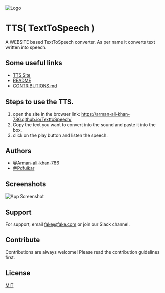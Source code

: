 
![Logo](https://github.com/Pdfulkar/TexttoSpeech/blob/master/texttospeech.png?raw=true)


# TTS( TextToSpeech )

A WEBSITE based TextToSpeech converter.
As per name it converts text written into speech.


## Some useful links

 - [TTS Site](https://arman-ali-khan-786.github.io/TexttoSpeech/)
 - [README](https://github.com/Pdfulkar/TexttoSpeech/tree/master#readme)
 - [CONTRIBUTIONS.md](https://github.com/Pdfulkar/TexttoSpeech/blob/master/CONTRIBUTIONS)


## Steps to use the TTS.
1) open the site in the browser link: https://arman-ali-khan-786.github.io/TexttoSpeech/ 
2) Copy the text you want to convert into the sound and paste it into the box.
3) click on the play button and listen the speech.






## Authors

- [@Arman-ali-khan-786](https://github.com/Arman-ali-khan-786)
- [@Pdfulkar](https://github.com/Pdfulkar)
## Screenshots

![App Screenshot](https://github.com/Pdfulkar/TexttoSpeech/blob/master/ScreenshotTTS.png?raw=true)


## Support

For support, email fake@fake.com or join our Slack channel.


## Contribute
Contributions are always welcome! Please read the contribution guidelines first.



## License

[MIT](https://choosealicense.com/licenses/mit/)

